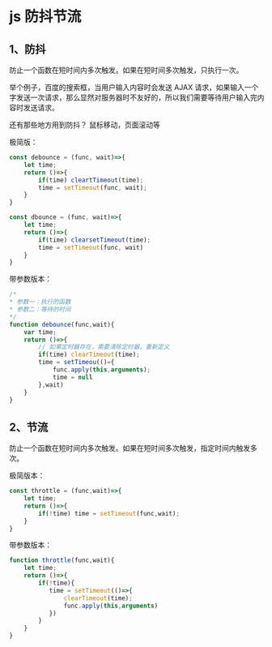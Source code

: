 # js 防抖节流

## 1、防抖

防止一个函数在短时间内多次触发。如果在短时间多次触发，只执行一次。

举个例子，百度的搜索框，当用户输入内容时会发送 AJAX 请求，如果输入一个字发送一次请求，那么显然对服务器时不友好的，所以我们需要等待用户输入完内容时发送请求。

还有那些地方用到防抖？ 鼠标移动，页面滚动等



 极简版：

```javascript
const debounce = (func, wait)=>{
    let time;
    return ()=>{
    	if(time) cleartTimeout(time);
        time = setTimeout(func, wait);
    }
}
```

```js
const dbounce = (func, wait)=>{
    let time;
    return ()=>{
        if(time) clearsetTimeout(time);
        time = setTimeout(func, wait)
    }
}
```





带参数版本：

```js
/*
* 参数一：执行的函数
* 参数二：等待的时间
*/
function debounce(func,wait){
    var time;
    return ()=>{
        // 如果定时器存在，需要清除定时器，重新定义
        if(time) clearTimeout(time);	
		time = setTimeou(()={
            func.apply(this,arguments);
        	time = null
        },wait)
    }
}
```



## 2、节流

防止一个函数在短时间内多次触发。如果在短时间多次触发，指定时间内触发多次。

极简版本：

```js
const throttle = (func,wait)=>{
    let time;
    return ()=>{
        if(!time) time = setTimeout(func,wait);
    }
}
```





带参数版本：

```js
function throttle(func,wait){
    let time;
    return ()=>{
        if(!time){
           time = setTimeout(()=>{
               clearTimeout(time);
               func.apply(this,arguments)
           }) 
        }
    }
}
```



